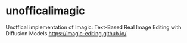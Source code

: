 # unofficalimagic
Unoffical implementation of Imagic: Text-Based Real Image Editing with Diffusion Models
https://imagic-editing.github.io/
